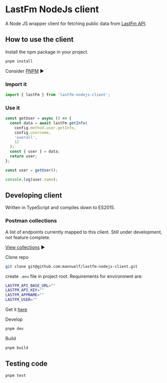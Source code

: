 # LastFm NodeJs client

A Node JS wrapper client for fetching public data from [LastFm API](https://www.last.fm/api).

## How to use the client

Install the npm package in your project.

```bash
pnpm install
```

Consider [PNPM](https://pnpm.io/) ▶️

### Import it

```js
import { lastFm } from 'lastfm-nodejs-client';
```

### Use it

```js
const getUser = async () => {
  const data = await lastFm.getInfo(
    config.method.user.getInfo,
    config.username,
    'overall',
    12
  );
  const { user } = data;
  return user;
};

const user = getUser();

console.log(user.name);
```

## Developing client

Written in TypeScript and compiles down to ES2015.

### Postman collections

A list of endpoints currently mapped to this client. Still under development, not feature complete.

[View collections](https://documenter.getpostman.com/view/4217/2s8YKJELqJ) ▶️

Clone repo

```bash
git clone git@github.com:mannuelf/lastfm-nodejs-client.git
```

create `.env` file in project root.
Requirements for environment are:

```bash
LASTFM_API_BASE_URL=""
LASTFM_API_KEY=""
LASTFM_APPNAME=""
LASTFM_USER=""
```

Get it [here](https://www.last.fm/api/account/create)

Develop

```bash
pnpm dev
```

Build

```bash
pnpm build
```

## Testing code

```bash
pnpm test
```
